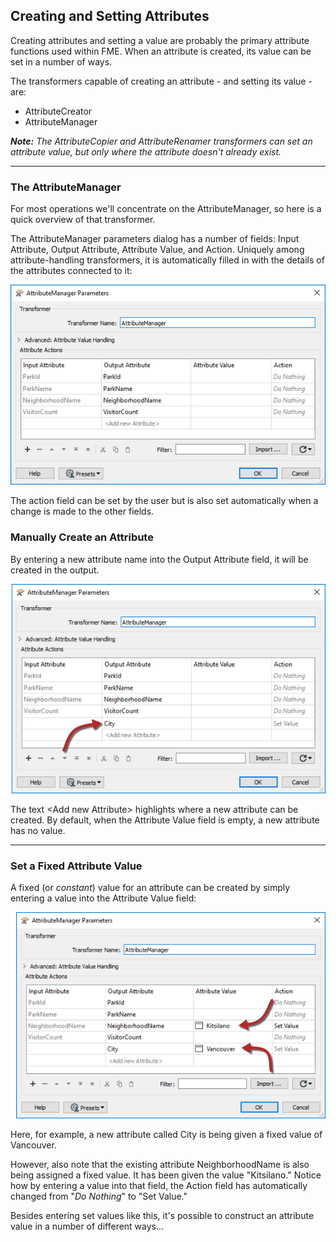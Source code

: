 ## Creating and Setting Attributes ##

Creating attributes and setting a value are probably the primary attribute functions used within FME. When an attribute is created, its value can be set in a number of ways.

The transformers capable of creating an attribute - and setting its value - are:

- AttributeCreator
- AttributeManager

***Note:*** *The AttributeCopier and AttributeRenamer transformers can set an attribute value, but only where the attribute doesn't already exist.*

---

### The AttributeManager ###
For most operations we'll concentrate on the AttributeManager, so here is a quick overview of that transformer.

The AttributeManager parameters dialog has a number of fields: Input Attribute, Output Attribute, Attribute Value, and Action. Uniquely among attribute-handling transformers, it is automatically filled in with the details of the attributes connected to it:

![](./Images/Img4.023.AttributeManagerParameters.png)

The action field can be set by the user but is also set automatically when a change is made to the other fields.

### Manually Create an Attribute ###
By entering a new attribute name into the Output Attribute field, it will be created in the output.

![](./Images/Img4.024.AttributeManagerCreateAttr.png)

The text &lt;Add new Attribute&gt; highlights where a new attribute can be created. By default, when the Attribute Value field is empty, a new attribute has no value.

---

### Set a Fixed Attribute Value ###
A fixed (or *constant*) value for an attribute can be created by simply entering a value into the Attribute Value field:

![](./Images/Img4.025.AttributeManagerSetValues.png)

Here, for example, a new attribute called City is being given a fixed value of Vancouver.

However, also note that the existing attribute NeighborhoodName is also being assigned a fixed value. It has been given the value "Kitsilano." Notice how by entering a value into that field, the Action field has automatically changed from "*Do Nothing*" to "Set Value."

Besides entering set values like this, it's possible to construct an attribute value in a number of different ways...
